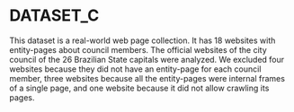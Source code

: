 # DATASET_C
This dataset is a real-world web page collection. It has 18 websites with entity-pages about council members. The official websites of the city council of the 26 Brazilian State capitals were analyzed. We excluded four websites because they did not have an entity-page for each council member, three websites because all the entity-pages were internal frames of a single page, and one website because it did not allow crawling its pages.
